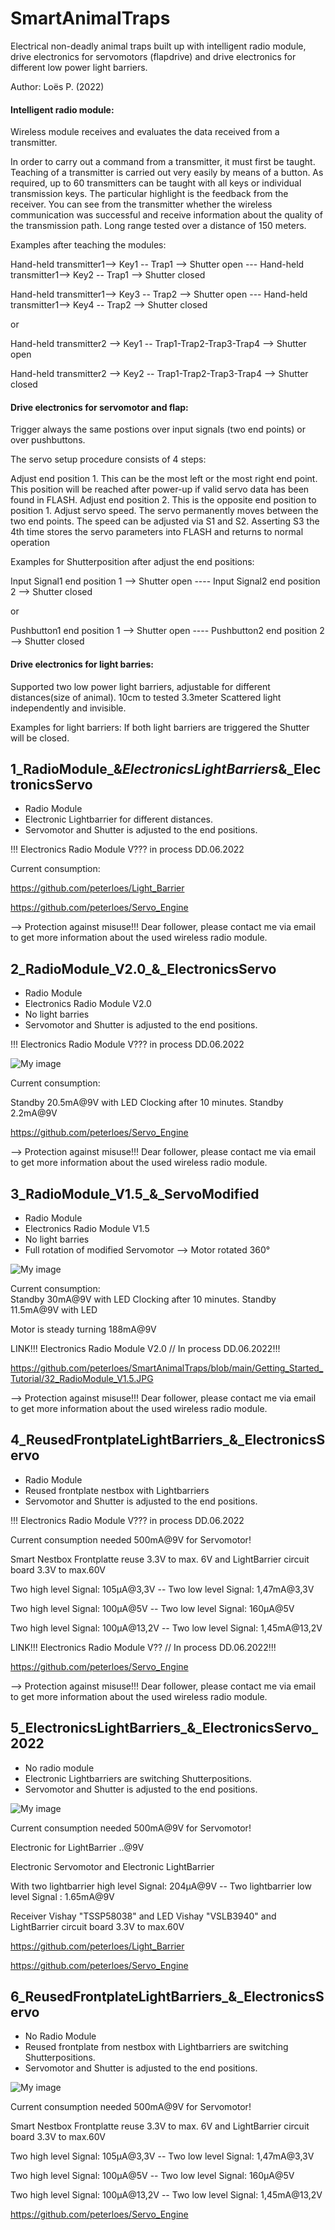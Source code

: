 # SmartAnimalTraps
Electrical non-deadly animal traps built up with intelligent radio module, drive electronics for servomotors
(flapdrive) and drive electronics for different low power light barriers.

Author: Loës P. (2022)



#### Intelligent radio module:

Wireless module receives and evaluates the data received from a transmitter.

In order to carry out a command from a transmitter, it must first be taught.
Teaching of a transmitter is carried out very easily by means of a button.
As required, up to 60 transmitters can be taught with all keys or individual transmission keys.
The particular highlight is the feedback from the receiver. You can see from the transmitter
whether the wireless communication was successful and receive information about the quality of the transmission path.
Long range tested over a distance of 150 meters.

Examples after teaching the modules:
 
Hand-held transmitter1--> Key1 -- Trap1 --> Shutter open  ---  Hand-held transmitter1--> Key2 -- Trap1 --> Shutter closed

Hand-held transmitter1--> Key3 -- Trap2 --> Shutter open  ---  Hand-held transmitter1--> Key4 -- Trap2 --> Shutter closed

or 
 
Hand-held transmitter2 --> Key1 -- Trap1-Trap2-Trap3-Trap4 --> Shutter open

Hand-held transmitter2 --> Key2 -- Trap1-Trap2-Trap3-Trap4 --> Shutter closed


#### Drive electronics for servomotor and flap:

Trigger always the same postions over input signals (two end points) or over pushbuttons.

The servo setup procedure consists of 4 steps:

Adjust end position 1. This can be the most left or the most right end point. This position will be reached after power-up if valid servo data has been found in FLASH.
Adjust end position 2. This is the opposite end position to position 1.
Adjust servo speed. The servo permanently moves between the two end points. The speed can be adjusted via S1 and S2.
Asserting S3 the 4th time stores the servo parameters into FLASH and returns to normal operation

Examples for Shutterposition after adjust the end positions:

Input Signal1 end position 1 --> Shutter open    ----    Input Signal2 end position 2 --> Shutter closed

or 

Pushbutton1 end position 1 --> Shutter open    ----    Pushbutton2 end position 2 --> Shutter closed


#### Drive electronics for light barries:

Supported two low power light barriers, adjustable for different distances(size of animal). 10cm to tested 3.3meter
Scattered light independently and invisible.

Examples for light barriers:
If both light barriers are triggered the Shutter will be closed.


## 1_RadioModule_&_ElectronicsLightBarriers_&_ElectronicsServo 
- Radio Module 
- Electronic Lightbarrier for different distances.
- Servomotor and Shutter is adjusted to the end positions.

!!! Electronics Radio Module V??? in process DD.06.2022

Current consumption:

https://github.com/peterloes/Light_Barrier

https://github.com/peterloes/Servo_Engine

--> Protection against misuse!!! Dear follower, please contact me via email to get more information about the used wireless radio module. 

## 2_RadioModule_V2.0_&_ElectronicsServo
- Radio Module
- Electronics Radio Module V2.0
- No light barries
- Servomotor and Shutter is adjusted to the end positions.

!!! Electronics Radio Module V??? in process DD.06.2022

![My image](https://github.com/peterloes/SmartAnimalTraps/blob/main/Getting_Started_Tutorial/21_Anschluss_1.JPG)

Current consumption:  

Standby 20.5mA@9V with LED
Clocking after 10 minutes.
Standby 2.2mA@9V

https://github.com/peterloes/Servo_Engine

--> Protection against misuse!!! Dear follower, please contact me via email to get more information about the used wireless radio module. 


## 3_RadioModule_V1.5_&_ServoModified
- Radio Module
- Electronics Radio Module V1.5
- No light barries
- Full rotation of modified Servomotor --> Motor rotated 360°

![My image](https://github.com/peterloes/SmartAnimalTraps/blob/main/Getting_Started_Tutorial/31_RadioModuleV1.5_ServoModified.JPG)

Current consumption:  
Standby 30mA@9V with LED
Clocking after 10 minutes.
Standby 11.5mA@9V with LED

Motor is steady turning 188mA@9V

LINK!!! Electronics Radio Module V2.0 // In process DD.06.2022!!!

https://github.com/peterloes/SmartAnimalTraps/blob/main/Getting_Started_Tutorial/32_RadioModule_V1.5.JPG

--> Protection against misuse!!! Dear follower, please contact me via email to get more information about the used wireless radio module. 


## 4_ReusedFrontplateLightBarriers_&_ElectronicsServo
- Radio Module
- Reused frontplate nestbox with Lightbarriers
- Servomotor and Shutter is adjusted to the end positions.

!!! Electronics Radio Module V??? in process DD.06.2022

Current consumption needed 500mA@9V for Servomotor!

Smart Nestbox Frontplatte reuse 3.3V to max. 6V and LightBarrier circuit board 3.3V to max.60V 

Two high level Signal: 105µA@3,3V  -- Two low  level Signal: 1,47mA@3,3V

Two high level Signal: 100µA@5V    -- Two low  level Signal: 160µA@5V

Two high level Signal: 100µA@13,2V -- Two low  level Signal: 1,45mA@13,2V

LINK!!! Electronics Radio Module V?? // In process DD.06.2022!!!

https://github.com/peterloes/Servo_Engine

--> Protection against misuse!!! Dear follower, please contact me via email to get more information about the used wireless radio module. 


## 5_ElectronicsLightBarriers_&_ElectronicsServo_2022
- No radio module
- Electronic Lightbarriers are switching Shutterpositions.
- Servomotor and Shutter is adjusted to the end positions.

![My image](https://github.com/peterloes/SmartAnimalTraps/blob/main/Getting_Started_Tutorial/5_ElectronicsLightBarrier_ElectronicsServo.jpg)

Current consumption needed 500mA@9V for Servomotor!

Electronic for LightBarrier ..@9V

Electronic Servomotor and Electronic LightBarrier

With two lightbarrier high level Signal: 204µA@9V -- Two lightbarrier low level Signal : 1.65mA@9V

Receiver Vishay "TSSP58038" and LED Vishay "VSLB3940" and LightBarrier circuit board 3.3V to max.60V 


https://github.com/peterloes/Light_Barrier

https://github.com/peterloes/Servo_Engine


## 6_ReusedFrontplateLightBarriers_&_ElectronicsServo
- No Radio Module
- Reused frontplate from nestbox with Lightbarriers are switching Shutterpositions.
- Servomotor and Shutter is adjusted to the end positions.

![My image](https://github.com/peterloes/SmartAnimalTraps/blob/main/Getting_Started_Tutorial/6_ReusedFrontplateLightBarriers_ElectronicsServo.JPG)

Current consumption needed 500mA@9V for Servomotor!

Smart Nestbox Frontplatte reuse 3.3V to max. 6V and LightBarrier circuit board 3.3V to max.60V 

Two high level Signal: 105µA@3,3V  -- Two low  level Signal: 1,47mA@3,3V

Two high level Signal: 100µA@5V    -- Two low  level Signal: 160µA@5V

Two high level Signal: 100µA@13,2V -- Two low  level Signal: 1,45mA@13,2V


https://github.com/peterloes/Servo_Engine

